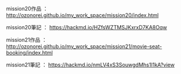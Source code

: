 mission20作品 ： http://ozonorei.github.io/my_work_space/mission20/index.html

mission20筆記 ： https://hackmd.io/HZfsWZTMSJKxrxD7KA8Oqw

mission21作品 ： http://ozonorei.github.io/my_work_space/mission21/movie-seat-booking/index.html

mission21筆記 ： https://hackmd.io/nmLV4xS3SouwgdMhs1I1kA?view 
